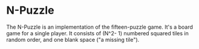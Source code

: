 # N-Puzzle
The N-Puzzle is an implementation of the fifteen-puzzle game. It's a board game for a single player. It consists of (N^2- 1) numbered squared tiles in random order, and one blank space ("a missing tile"). 
